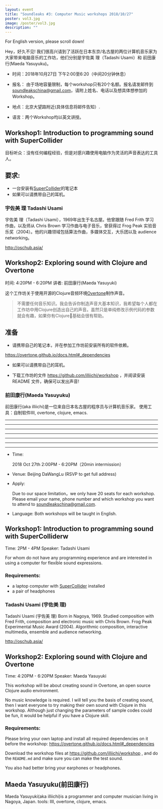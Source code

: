 ```yaml
---
layout: event
title: "Soundleaks #3: Computer Music workshops 2018/10/27"
poster: vol3.jpg
image: /poster/vol3.jpg
description: ""
---
```


For English version, please scroll down!

Hey，好久不见! 我们很高兴请到了活跃在日本东京/名古屋的两位计算机音乐家为大家带来电脑音乐的工作坊，他们分别是宇佐美 理（Tadashi Usami）和 前田康行(Maeda Yasuyuku)。

* 时间：2018年10月27日 下午2:00至6:20（中间20分钟休息）

* 报名：
  由于场地容量限制，每个workshop只有20个名额。报名请发邮件到<soundleakschina@gmail.com>，请附上姓名、电话以及想具体想参加的Workshop。

* 地点：北京大望路附近(具体信息将邮件告知）.

* 语言：两个Workshop均以英文讲授。


## Workshop1: Introduction to programming sound with SuperCollider

目标听众：没有任何编程经验，但是对感兴趣使用电脑作为灵活的声音表达的工具人。

## 要求:

* 一台安装有[SuperCollider](https://supercollider.github.io/)的笔记本
* 如果可以请携带自己的耳机。


### 宇佐美 理 Tadashi Usami

宇佐美 理（Tadashi Usami），1969年出生于名古屋。他曾跟随 Fred Frith 学习作曲，以及师从 Chris Brown 学习作曲与电子音乐，曾获得过 Frog Peak 实验音乐奖（2004）。他的兴趣领域包括算法作曲，多媒体交互，大乐团以及 audience networking。

<http://oschub.asia/>


## Workshop2: Exploring sound with Clojure and Overtone

时间: 4:20PM - 6:20PM
讲者: 前田康行(Maeda Yasuyuki)

这个工作坊关于使用开源的Clojure音频环境[Overtone](https://overtone.github.io/)制作声音。

> 不需要任何音乐知识。我会告诉你制造声音大基本知识，我希望每个人都在工作坊中用Clojure创造出自己的声音。虽然只是单纯修改示例代码的参数就会有趣，如果你有Clojure基础会很有帮助。

## 准备

* 请携带自己的笔记本，并在参加工作坊前安装所有的软件依赖。

<https://overtone.github.io/docs.html#_dependencies>

* 如果可以请携带自己的耳机。

* 下载工作坊的文件 <https://github.com/illiichi/workshop> ，并阅读安装 README 文件，确保可以发出声音!

### 前田康行(Maeda Yasuyuku)

前田康行(aka illiichi)是一位来自日本名古屋的程序员与计算机音乐家。
使用工具：自制软件llll, overtone, clojure, emacs.


---
---
---
---
---
---
---

* Time:

  2018 Oct 27th 2:00PM - 6:20PM（20min intermission）

* Venue:
  Beijing DaWangLu (RSVP to get full address)

* Apply:

  Due to our space limitation，we only have 20 seats for each workshop. Please email your name, phone number and which workshop you want to attend to <soundleakschina@gmail.com>.

* Language:
  Both workshops will be taught in English.

## Workshop1: Introduction to programming sound with SuperColliderw

Time: 2PM - 4PM
Speaker: Tadashi Usami

For whom do not have any programming experience and are interested in using a computer for flexible sound expressions.

### Requirements:

* a laptop computer with [SuperCollider](https://supercollider.github.io/)  installed
* a pair of headphones

### Tadashi Usami (宇佐美 理)

Tadashi Usami (宇佐美 理) Born in Nagoya, 1969. Studied composition with Fred Frith, composition and electronic music with Chris Brown. Frog Peak Experimental Music Award (2004). Algorithmic composition, interactive multimedia, ensemble and audience networking.

<http://oschub.asia/>


## Workshop2: Exploring sound with Clojure and Overtone

Time: 4:20PM - 6:20PM
Speaker: Maeda Yasuyuki

This workshop will be about creating sound in Overtone, an open source Clojure audio environment.

No music knowledge is required. I will tell you the basis of creating sound, then I want everyone to try making their own sound with Clojure in this workshop. Although just changing the parameters of sample codes could be fun, it would be helpful if you have a Clojure skill.

### Requirements:

Please bring your own laptop and install all required dependencies on it before the workshop: https://overtone.github.io/docs.html#_dependencies

Download the workshop files at https://github.com/illiichi/workshop , and do the `README.md` and make sure you can make the test sound.

You also had better bring your earphones or headphones.


## Maeda Yasuyuku(前田康行)

Maeda Yasuyuki(aka illiichi)is a programmer and computer musician living in Nagoya, Japan.
tools: llll, overtone, clojure, emacs.
